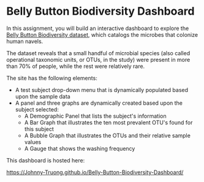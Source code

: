 # Belly Button Biodiversity Dashboard

In this assignment, you will build an interactive dashboard to explore the [Belly Button Biodiversity dataset](http://robdunnlab.com/projects/belly-button-biodiversity/), which catalogs the microbes that colonize human navels.

The dataset reveals that a small handful of microbial species (also called operational taxonomic units, or OTUs, in the study) were present in more than 70% of people, while the rest were relatively rare.

The site has the following elements:

* A test subject drop-down menu that is dynamically populated based upon the sample data
* A panel and three graphs are dynamically created based upon the subject selected:
  * A Demographic Panel that lists the subject's information
  * A Bar Graph that illustrates the ten most prevalent OTU's found for this subject
  * A Bubble Graph that illustrates the OTUs and their relative sample values
  * A Gauge that shows the washing frequency

This dashboard is hosted here:

<https://Johnny-Truong.github.io/Belly-Button-Biodiversity-Dashboard/>
